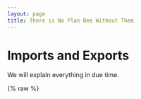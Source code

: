 ```yaml
---
layout: page
title: There is No Plan Bee Without Them
---
```


# Imports and Exports

We will explain everything in due time.

{% raw %}
<div class="container-fluid">
    <style>
        /* Add Background pattern on the map */
        #map {
            background-image: url('_includes/main/data/background_img.png');
        }

        /* Give opacity to the background pattern (in order to see the pattern and the map) */
        #map div.leaflet-tile-pane {
            opacity: 0.4;
        }

        div.leaflet-control-legend {
            width: 400px;
            max-height: 80px;
        }

        .legend-line {
            margin-bottom: 20px;
        }

        /* Handle the legend which appears when the mouse is over a link*/
        .legend-line div.scale-bars i {
            background: none !important;
            width: 0px;
            height: 0px !important;
            vertical-align: middle;
            border-left: none !important;
        }

        .line-legend .legend-box {
            width: 0px;
            height: 0px !important;
            border-top: none !important;
            border-right: none !important;
        }

        .info {
            padding: 6px 8px;
            font: 14px/16px Arial, Helvetica, sans-serif;
            background: white;
            background: rgba(255,255,255,0.8);
            box-shadow: 0 0 15px rgba(0,0,0,0.2);
            border-radius: 5px;
        }
        .info h4 {
            margin: 0 0 5px;
            color: #777;
        }

        .legend {
            line-height: 18px;
            color: #555;
        }
        .legend i {
            width: 18px;
            height: 18px;
            float: left;
            margin-right: 8px;
            opacity: 0.7;
        }

    </style>

    <!-- Library used to display the map -->
    <link rel="stylesheet" href="_includes/dist/css/leaflet.css"  />
    <!-- Library used to display a graph on a map -->
    <link rel="stylesheet" href="_includes/dist/css/dvf.css" type="text/css" media="screen"/>
    <!-- Personal css style for display the map (e.g. remove the borders of the map ...) -->
    <link rel="stylesheet" href="_includes/dist/css/style.css" type="text/css" media="screen"/>
    <!-- Library used to group routers when we zoom-out (color circles) -->
    <link rel="stylesheet" href="_includes/dist/css/MarkerCluster.css" />
    <link rel="stylesheet" href="_includes/dist/css/MarkerCluster.Default.css" />
    <!-- Library used to correctly display the server icon-->
    <link href="_includes/dist/lib/font-awesome/css/font-awesome.css" rel="stylesheet">
    
    <div class="row-fluid">
        <div id="map"></div>
        <input type="range" min="0" max="2" value="1" class="slider" id="myRange">
    </div>

    <script type="text/javascript" src="_includes/dist/js/jquery-1.9.1.min.js"></script>
<script type="text/javascript" src="_includes/dist/js/leaflet.js"></script>
<script src="_includes/dist/js/leaflet.markercluster.js"></script>
<script type="text/javascript" src="_includes/dist/js/tile.stamen.js"></script>
<script type="text/javascript" src="../data/countries.js"></script>
<script type="text/javascript" src="../data/exportations.js"></script>
<script type="text/javascript" src="_includes/dist/leaflet-dvf.js"></script>

<script type="text/javascript">

    var slider = document.getElementById("myRange");
    var years = [1995, 2005, 2017];
    var year = years[slider.value];

    /* Create the map*/
    $(document).ready(function () {
        var map;
        var $map = $('#map');
        var resize = function () {
            $map.height($(window).height());

            if (map) {
                map.invalidateSize();
            }
        };

        /* Resize the map when needed*/
        $(window).on('resize', function () {
            resize();
        });

        resize();

        var southWest = L.latLng(-89.98155760646617, -180),
            northEast = L.latLng(89.99346179538875, 180);
        var bounds = L.latLngBounds(southWest, northEast);

        /* Initialize the map by setting the map origin on the NAL*/
        map = L.map('map', {
            minZoom: 2, maxBounds: bounds, maxZoom: 8
        }).setView([46.518516, 6.561727], 4);



        var info = L.control();

        info.onAdd = function (map) {
            this._div = L.DomUtil.create('div', 'info'); // create a div with a class "info"
            this.update();
            return this._div;
        };

// method that we will use to update the control based on feature properties passed
        info.update = function (props, value) {
            this._div.innerHTML = '<h4>Exportation of honey</h4>' +  (props ?
                '<b>' + props.name + '</b><br />' + value + ' tonnes'
                : 'Hover over a country');
        };

        info.addTo(map);


        function getColor(d) {
            return d > 100000 ? '#800026' :
                d > 10000 ? '#BD0026' :
                    d > 1000  ? '#E31A1C' :
                        d > 100  ? '#FC4E2A' :
                            d > 10   ? '#FD8D3C' :
                                d > 1   ? '#FEB24C' :
                                    d > 0   ? '#FED976' :
                                        '#999999';
        }


        var legend = L.control({position: 'bottomleft'});

        legend.onAdd = function (map) {

            var div = L.DomUtil.create('div', 'info legend'),
                grades = [0, 1, 10, 100, 1000, 10000, 100000],
                labels = [];
            div.innerHTML = '<center><h4>Exportation <br>of honey<br> in tonnes</h4></center>';
            // loop through our density intervals and generate a label with a colored square for each interval
            for (var i = 0; i < grades.length; i++) {
                div.innerHTML +=
                    '<i style="background:' + getColor(grades[i] + 1) + '"></i> ' +
                    grades[i] + (grades[i + 1] ? '&ndash;' + grades[i + 1] + '<br>' : '+');
            }

            return div;
        };

        legend.addTo(map);




        function style(feature) {

            return {
                fillColor: getColor(feature.value[year.toString()]),
                weight: 2,
                opacity: 1,
                dashArray: '3',
                fillOpacity: 0.7
            };
        }

        function highlightFeature(e) {
            var layer = e.target;
            info.update(layer.feature.properties, layer.feature.value);
        }

        function resetHighlight(e) {
            info.update();
        }

        function zoomToFeature(e) {
            map.fitBounds(e.target.getBounds());
        }



        // Add the Stamen toner tiles as a base layer for the map
        var baseLayer = new L.StamenTileLayer('toner', {
            detectRetina: true
        }).addTo(map);


        var country = null;
        // Get a router (vertex) location. (callback is unused but needed in the function signature)
        var getLocation = function (context, locationField, fieldValues, callback) {

            var latlng = null;
            for (var i = 0; i < countries.length; i++){
                // look for the entry with a matching `code` value
                if (countries[i].properties.name == fieldValues[0]){
                    //console.log(countries[i].location)
                    latlng = new L.LatLng(Number(countries[i].location[1]), Number(countries[i].location[0]));
                    break;
                }
            }
            //console.log(fieldValues[0]);
            var key = fieldValues[0];
           // var vertex = verticesLookup[key];
            var location =  {
                location: latlng,
                text: key,
                center: latlng
            };
//
            //if (vertex) {
            // //   var latlng = new L.LatLng(Number(vertex.lat), Number(vertex.lon));
//
            //    location = {
            //        location: latlng,
            //        text: key,
            //        center: latlng
            //    };
            //}

            return location;
        };


        var maxCount = -1;
        var minCount = 100;
        for (var i = 0; i < exportations.length; i++){
            // look for the entry with a matching `code` value
            if (exportations[i].Value>maxCount){
                //console.log(countries[i].location)
                maxCount = exportations[i].Value;
            }
            if (exportations[i].Value<minCount){
                //console.log(countries[i].location)
                minCount = exportations[i].Value;
            }
        }
        maxCount /= 10;
        minCount;


        var colorFunction = new L.CustomColorFunction(1, 35000, L.ColorBrewer.Qualitative.Paired['6']);

        /* Handle the graphical options of the graph */
        var options = {
            recordsField: null,
            locationMode: L.LocationModes.CUSTOM,
            fromField: 'from',
            toField: 'to',
            codeField: null,
            getLocation: getLocation,
            getEdge: L.Graph.EDGESTYLE.ARC,
            includeLayer: function (record) {
                return false;
            },
            getIndexKey: function (location, record) {
                return record.from + '_' + record.to;
            },
            // The link is green when the mouse is over.
            setHighlight: function (style) {
                style.opacity = 1.0;

                return style;
            },
            // The link is more transparent when the mouse is not over.
            unsetHighlight: function (style) {
                style.opacity = 0.9;

                return style;
            },
            //edge option
            layerOptions: {
                fill: false,
                opacity: 0.9,
                weight: 0.5,
                fillOpacity: 1.0,
                distanceToHeight: new L.LinearFunction([0, 20], [1000, 300]),
                markers: {
                    end: true
                },
                // Q stands for quadratic
                mode: 'Q'
            },
            legendOptions: {
                width: 200,
                numSegments: 5,
                className: 'legend-line'
            },
            //Click on edge option
            tooltipOptions: {
                iconSize: new L.Point(80, 94),
                iconAnchor: new L.Point(-5, 64),
                className: 'leaflet-div-icon line-legend'
            },
            displayOptions: {
                "Value" : {
                    weight: 2,
                    color: colorFunction,
                displayName: 'Exportations in tonnes (for arrows):'
            }},
            onEachRecord: function (layer, record) {
                layer.bindPopup($(L.HTMLUtils.buildTable(record)).wrap('<div/>').parent().html());
            }
        };
        legendControl = new L.Control.Legend();
        legendControl.addTo(map);
        // add the graph to the map
        var allLayer = new L.Graph(exportations, options);
        map.addLayer(allLayer);
        country_layer = L.geoJson(countries, {
            style: style,
            onEachFeature: onEachFeature
        });
        country_layer.addTo(map);
        var country_name = null;
        slider.oninput = function() {
            year = years[this.value];
            allLayer.options.includeLayer = function (newRecord) {
                return newRecord.from === country_name && newRecord.Year == year;
            };
            allLayer.reloadData();
            country_layer.setStyle(style)
        }
        function links_creation(e) {
            var layer = e.target;
            country_name = layer.feature.properties.name;
            allLayer.options.includeLayer = function (newRecord) {
                return newRecord.from === country_name && newRecord.Year == year;
            };
            allLayer.reloadData();
        }
        function onEachFeature(feature, layer) {
            layer.on({
                mouseover: highlightFeature,
                mouseout: resetHighlight,
                click : links_creation
            });
        }
    });
</script>
</div>
{% endraw %}

# Beehives and Honey Production

</body>
</html>
